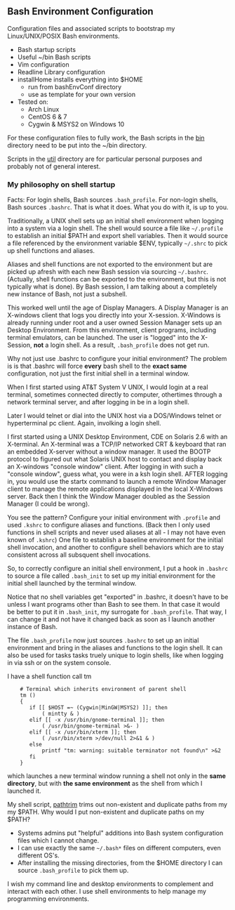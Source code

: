## Bash Environment Configuration
Configuration files and associated scripts to bootstrap
my Linux/UNIX/POSIX Bash environments.
* Bash startup scripts
* Useful ~/bin Bash scripts
* Vim configuration
* Readline Library configuration
* installHome installs everything into $HOME
  * run from bashEnvConf directory
  * use as template for your own version
* Tested on:
  * Arch Linux
  * CentOS 6 & 7
  * Cygwin & MSYS2 on Windows 10

For these configuration files to fully work, the Bash
scripts in the [bin](bin) directory need to be put into
the ~/bin directory.

Scripts in the [util](util) directory are for particular
personal purposes and probably not of general interest.

### My philosophy on shell startup
Facts: For login shells, Bash sources `.bash_profile`.
For non-login shells, Bash sources `.bashrc`.  That is what it does.
What you do with it, is up to you.

Traditionally, a UNIX shell sets up an initial shell environment
when logging into a system via a login shell.  The shell would
source a file like `~/.profile` to establish an initial $PATH and
export shell variables.  Then it would source a file referenced by
the environment variable $ENV, typically  `~/.shrc` to pick up
shell functions and aliases.

Aliases and shell functions are not exported to the environment
but are picked up afresh with each new Bash session via
sourcing `~/.bashrc`.  (Actually, shell functions can be exported
to the environment, but this is not typically what is done).
By Bash session, I am talking about a completely new instance
of Bash, not just a subshell.

This worked well until the age of Display Managers.  A Display
Manager is an X-windows client that logs you directly into your
X-session.  X-Windows is already running under root and a user owned
Session Manager sets up an Desktop Environment.  From this
environment, client programs, including terminal emulators,
can be launched.  The user is "logged" into the X-Session, __not__
a login shell.  As a result, `.bash_profile` does not get run.

Why not just use .bashrc to configure your initial environment?
The problem is is that .bashrc will force __every__ bash
shell to the __exact same__ configuration, not just the first
initial shell in a terminal window.

When I first started using AT&T System V UNIX, I
would login at a real terminal, sometimes connected directly
to computer, othertimes through a network terminal server,
and after logging in be in a login shell.

Later I would telnet or dial into the UNIX host via a DOS/Windows
telnet or hyperterminal pc client.  Again, involking a login shell.

I first started using a UNIX Desktop Environment, CDE on
Solaris 2.6 with an X-terminal.  An X-terminal was a TCP/IP
networked CRT & keyboard that ran an embedded X-server without
a window manager.  It used the BOOTP protocol to figured out what
Solaris UNIX host to contact and display back an X-windows
"console window" client.  After logging in with such a
"console window", guess what, you were in a ksh login shell.
AFTER logging in, you would use the startx command to launch
a remote Window Manager client to manage the remote applications
displayed in the local X-Windows server.  Back then I think the
Window Manager doubled as the Session Manager (I could be wrong).

You see the pattern?  Configure your initial environment
with `.profile` and used `.kshrc` to configure
aliases and functions.  (Back then I only used functions
in shell scripts and never used aliases at all - I may not 
have even known of `.kshrc`)  One file to establish a baseline
environment for the initial shell invocation, and another to configure
shell behaviors which are to stay consistent across all subsquent
shell invocations.

So, to correctly configure an initial shell environment, I
put a hook in `.bashrc` to source a file called `.bash_init`
to set up my initial environment for the initial shell
launched by the terminal window.

Notice that no shell variables
get "exported" in .bashrc, it doesn't have to be unless I
want programs other than Bash to see them.  In that case
it would be better to put it in `.bash_init`, my surrogate
for `.bash_profile`.  That way, I can change it and not
have it changed back as soon as I launch another instance of
Bash.

The file `.bash_profile` now just sources `.bashrc` to
set up an initial environment and bring in the aliases and
functions to the login shell.  It can also be used for tasks
tasks truely unique to login shells, like when logging in via
ssh or on the system console.

I have a shell function call tm
```
    # Terminal which inherits environment of parent shell
    tm ()
    {
       if [[ $HOST =~ (Cygwin|MinGW|MSYS2) ]]; then
           ( mintty & )
       elif [[ -x /usr/bin/gnome-terminal ]]; then
           ( /usr/bin/gnome-terminal >&- )
       elif [[ -x /usr/bin/xterm ]]; then
           ( /usr/bin/xterm >/dev/null 2>&1 & )
       else
           printf "tm: warning: suitable terminator not found\n" >&2
       fi
    }
```
which launches a new terminal window running a shell not only
in the __same directory__, but with __the same environment__
as the shell from which I launched it.

My shell script, [pathtrim](bin/pathtrim) trims out non-existent
and duplicate paths from my my $PATH.  Why would I put non-existent
and duplicate paths on my $PATH?  
* Systems admins put "helpful" additions into Bash system configuration files
  which I cannot change.
* I can use exactly the same `~/.bash*` files on different computers,
  even different OS's.
* After installing the missing directories, from the $HOME directory
  I can source `.bash_profile` to pick them up.

I wish my command line and desktop environments to complement and
interact with each other.  I use shell environments to help
manage my programming environments.
